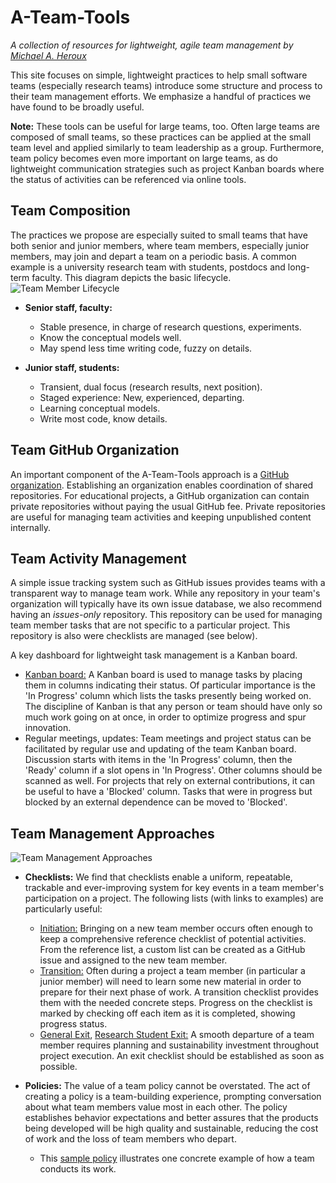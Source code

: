 # A-Team-Tools
_A collection of resources for lightweight, agile team management by [Michael A. Heroux](https://github.com/maherou)_

This site focuses on simple, lightweight practices to help small software teams (especially research teams) introduce some structure and process to their team management efforts.  We emphasize a handful of practices we have found to be broadly useful.

**Note:** These tools can be useful for large teams, too.  Often large teams are composed of small teams, so these practices can be applied at the small team level and applied similarly to team leadership as a group.  Furthermore, team policy becomes even more important on large teams, as do lightweight communication strategies such as project Kanban boards where the status of activities can be referenced via online tools.

## Team Composition

The practices we propose are especially suited to small teams that have both senior and junior members, where team members, especially junior members, may join and depart a team on a periodic basis.  A common example is a university research team with students, postdocs and long-term faculty. This diagram depicts the basic lifecycle.
![Team Member Lifecycle](https://betterscientificsoftware.github.io/A-Team-Tools/TeamMemberLifecycle.jpg)

- **Senior staff, faculty:**
    - Stable presence, in charge of research questions, experiments.
    - Know the conceptual models well.
    - May spend less time writing code, fuzzy on details.

- **Junior staff, students:**
    - Transient, dual focus (research results, next position).
    - Staged experience: New, experienced, departing.
    - Learning conceptual models.
    - Write most code, know details.

## Team GitHub Organization

An important component of the A-Team-Tools approach is a [GitHub organization](https://help.github.com/en/articles/about-organizations).  Establishing an organization enables coordination of shared repositories.  For educational projects, a GitHub organization can contain private repositories without paying the usual GitHub fee.  Private repositories are useful for managing team activities and keeping unpublished content internally.

## Team Activity Management

A simple issue tracking system such as GitHub issues provides teams with a transparent way to manage team work.  While any repository in your team's organization will typically have its own issue database, we also recommend having an *issues-only* repository.  This repository can be used for managing team member tasks that are not specific to a particular project.  This repository is also were checklists are managed (see below).

A key dashboard for lightweight task management is a Kanban board.

- [Kanban board:](https://github.com/betterscientificsoftware/A-Team-Tools/projects/1) A Kanban board is used to manage tasks by placing them in columns indicating their status.  Of particular importance is the 'In Progress' column which lists the tasks presently being worked on.  The discipline of Kanban is that any person or team should have only so much work going on at once, in order to optimize progress and spur innovation.
 - Regular meetings, updates: Team meetings and project status can be facilitated by regular use and updating of the team Kanban board.  Discussion starts with items in the 'In Progress' column, then the 'Ready' column if a slot opens in 'In Progress'.  Other columns should be scanned as well.  For projects that rely on external contributions, it can be useful to have a 'Blocked' column.  Tasks that were in progress but blocked by an external dependence can be moved to 'Blocked'.

## Team Management Approaches

![Team Management Approaches](https://betterscientificsoftware.github.io/A-Team-Tools/TeamMemberPhaseAndActivityManagementApproach.png) 


- **Checklists:** We find that checklists enable a uniform, repeatable, trackable and ever-improving system for key events in a team member's participation on a project. The following lists (with links to examples) are particularly useful:
    - [Initiation:](NewTeamMemberChecklistTemplate) Bringing on a new team member occurs often enough to keep a comprehensive reference checklist of potential activities.  From the reference list, a custom list can be created as a GitHub issue and assigned to the new team member.
    - [Transition:](LearnJuliaSampleTransitionChecklist) Often during a project a team member (in particular a junior member) will need to learn some new material in order to prepare for their next phase of work.  A transition checklist provides them with the needed concrete steps.  Progress on the checklist is marked by checking off each item as it is completed, showing progress status.
    - [General Exit](TeamMemberExitChecklistTemplate), [Research Student Exit:](ResearchStudentExitChecklistTemplate) A smooth departure of a team member requires planning and sustainability investment throughout project execution.  An exit checklist should be established as soon as possible.

- **Policies:** The value of a team policy cannot be overstated.  The act of creating a policy is a team-building experience, prompting conversation about what team members value most in each other.  The policy establishes behavior expectations and better assures that the products being developed will be high quality and sustainable, reducing the cost of work and the loss of team members who depart.
    - This [sample policy](TeamPoliciesTemplate) illustrates one concrete example of how a team conducts its work.

